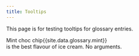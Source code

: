 ```yaml
---
title: Tooltips
---
```


This page is for testing tooltips for glossary entries. 



<div class="tooltip">Mint choc chip<span class="tooltiptext">{{site.data.glossary.mint}}</span></div> is the best flavour of ice cream. No arguments.

